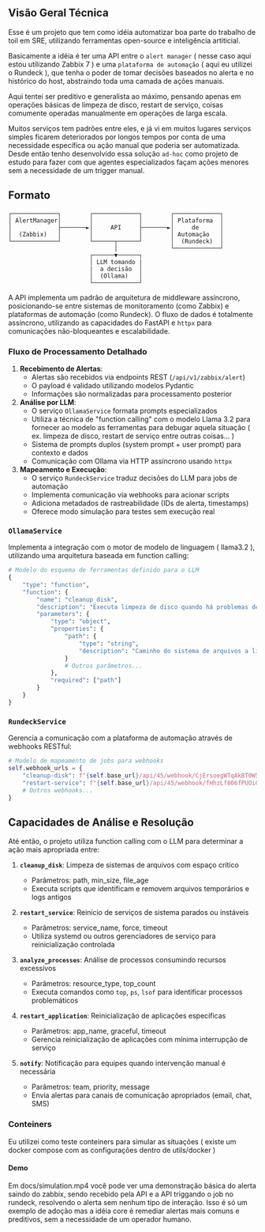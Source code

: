 ## Visão Geral Técnica

Esse é um projeto que tem como idéia automatizar boa parte do trabalho de toil em SRE, utilizando ferramentas open-source e inteligência artiticial.

Basicamente a idéia é ter uma API entre o `alert manager` ( nesse caso aqui estou utilizando Zabbix 7 ) e uma `plataforma de automação` ( aqui eu utilizei o Rundeck ), que tenha o poder de tomar decisões baseados no alerta e no histórico do host, abstraindo toda uma camada de ações manuais. 

Aqui tentei ser preditivo e generalista ao máximo, pensando apenas em operações básicas de limpeza de disco, restart de serviço, coisas comumente operadas manualmente em operações de larga escala. 

Muitos serviços tem padrões entre eles, e já vi em muitos lugares serviços simples ficarem deteriorados por longos tempos por conta de uma necessidade específica ou ação manual que poderia ser automatizada. Desde então tenho desenvolvido essa solução `ad-hoc` como projeto de estudo para fazer com que agentes especializados façam ações menores sem a necessidade de um trigger manual. 

## Formato

```
┌─────────────┐        ┌─────────────┐        ┌─────────────┐
│ AlertManager│        │             │        │ Plataforma  │
│             ├───────►│     API     ├───────►│     de      │
│  (Zabbix)   │        │             │        │ Automação   │
└─────────────┘        └──────┬──────┘        │  (Rundeck)  │
                              │               └─────────────┘
                       ┌──────▼──────┐
                       │ LLM tomando |
                       |  a decisão  │
                       │  (Ollama)   │
                       └─────────────┘
```


A API implementa um padrão de arquitetura de middleware assíncrono, posicionando-se entre sistemas de monitoramento (como Zabbix) e plataformas de automação (como Rundeck). O fluxo de dados é totalmente assíncrono, utilizando as capacidades do FastAPI e `httpx` para comunicações não-bloqueantes e escalabilidade.

### Fluxo de Processamento Detalhado

1. **Recebimento de Alertas**:
   - Alertas são recebidos via endpoints REST (`/api/v1/zabbix/alert`)
   - O payload é validado utilizando modelos Pydantic
   - Informações são normalizadas para processamento posterior
2. **Análise por LLM**:
   - O serviço `OllamaService` formata prompts especializados
   - Utiliza a técnica de "function calling" com o modelo Llama 3.2 para fornecer ao modelo as ferramentas para debugar aquela situação ( ex. limpeza de disco, restart de serviço entre outras coisas... )
   - Sistema de prompts duplos (system prompt + user prompt) para contexto e dados
   - Comunicação com Ollama via HTTP assíncrono usando `httpx`
3. **Mapeamento e Execução**:
   - O serviço `RundeckService` traduz decisões do LLM para jobs de automação
   - Implementa comunicação via webhooks para acionar scripts
   - Adiciona metadados de rastreabilidade (IDs de alerta, timestamps)
   - Oferece modo simulação para testes sem execução real

### `OllamaService`

Implementa a integração com o motor de modelo de linguagem ( llama3.2 ), utilizando uma arquitetura baseada em function calling:

```python
# Modelo do esquema de ferramentas definido para o LLM
{
    "type": "function",
    "function": {
        "name": "cleanup_disk",
        "description": "Executa limpeza de disco quando há problemas de espaço",
        "parameters": {
            "type": "object",
            "properties": {
                "path": {
                    "type": "string",
                    "description": "Caminho do sistema de arquivos a limpar"
                }
                # Outros parâmetros...
            },
            "required": ["path"]
        }
    }
}
```

### `RundeckService`

Gerencia a comunicação com a plataforma de automação através de webhooks RESTful:

```python
# Modelo de mapeamento de jobs para webhooks
self.webhook_urls = {
    "cleanup-disk": f"{self.base_url}/api/45/webhook/CjErsoegWTqAkBT0W54n3bTNg7iIsy4I#limpeza_de_disco",
    "restart-service": f"{self.base_url}/api/45/webhook/fHhzLf806fPUOiCpdhCBM7hR5zzI8B5J#restart_servico",
    # Outros webhooks...
}
```

## Capacidades de Análise e Resolução

Até então, o projeto utiliza function calling com o LLM para determinar a ação mais apropriada entre:

1. **`cleanup_disk`**: Limpeza de sistemas de arquivos com espaço crítico
   - Parâmetros: path, min_size, file_age
   - Executa scripts que identificam e removem arquivos temporários e logs antigos

2. **`restart_service`**: Reinício de serviços de sistema parados ou instáveis
   - Parâmetros: service_name, force, timeout
   - Utiliza systemd ou outros gerenciadores de serviço para reinicialização controlada

3. **`analyze_processes`**: Análise de processos consumindo recursos excessivos
   - Parâmetros: resource_type, top_count
   - Executa comandos como `top`, `ps`, `lsof` para identificar processos problemáticos

4. **`restart_application`**: Reinicialização de aplicações específicas
   - Parâmetros: app_name, graceful, timeout
   - Gerencia reinicialização de aplicações com mínima interrupção de serviço

5. **`notify`**: Notificação para equipes quando intervenção manual é necessária
   - Parâmetros: team, priority, message
   - Envia alertas para canais de comunicação apropriados (email, chat, SMS)

### Conteiners
Eu utilizei como teste conteiners para simular as situações ( existe um docker compose com as configurações dentro de utils/docker ) 

#### Demo
Em docs/simulation.mp4 você pode ver uma demonstração básica do alerta saindo do zabbix, sendo recebido pela API e a API triggando o job no rundeck, resolvendo o alerta sem nenhum tipo de interação. Isso é só um exemplo de adoção mas a idéia core é remediar alertas mais comuns e preditivos, sem a necessidade de um operador humano.
